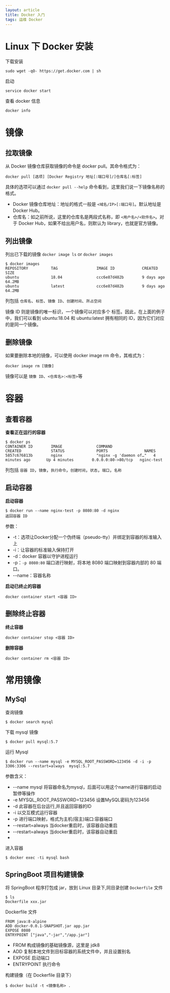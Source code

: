 ```yaml
---
layout: article
title: Docker 入门
tags: 运维 Docker
---
```



# Linux 下 Docker 安装

下载安装
```
sudo wget -qO- https://get.docker.com | sh
```
启动
```
service docker start
```
查看 docker 信息
```
docker info
```
# 镜像

## 拉取镜像


从 Docker 镜像仓库获取镜像的命令是 docker pull。其命令格式为：

```
docker pull [选项] [Docker Registry 地址[:端口号]/]仓库名[:标签]
```

具体的选项可以通过 `docker pull --help` 命令看到，这里我们说一下镜像名称的格式。
- Docker 镜像仓库地址：地址的格式一般是 `<域名/IP>[:端口号]`。默认地址是 Docker Hub。
- 仓库名：如之前所说，这里的仓库名是两段式名称，即 `<用户名>/<软件名>`。对于 Docker Hub，如果不给出用户名，则默认为 library，也就是官方镜像。

## 列出镜像

列出已下载的镜像 `docker image ls` or `docker images`
```
$ docker images
REPOSITORY          TAG                 IMAGE ID            CREATED             SIZE
ubuntu              18.04               ccc6e87d482b        9 days ago          64.2MB
ubuntu              latest              ccc6e87d482b        9 days ago          64.2MB
```
列包括 `仓库名`、`标签`、`镜像 ID`、`创建时间`、`所占空间`

镜像 ID 则是镜像的唯一标识，一个镜像可以对应多个 标签。因此，在上面的例子中，我们可以看到 ubuntu:18.04 和 ubuntu:latest 拥有相同的 ID，因为它们对应的是同一个镜像。

## 删除镜像

如果要删除本地的镜像，可以使用 docker image rm 命令，其格式为：
```
docker image rm [镜像]
```

镜像可以是 `镜像 ID`、`<仓库名>:<标签>`等


# 容器

## 查看容器

**查看正在运行的容器**

```
$ docker ps
CONTAINER ID        IMAGE               COMMAND                  CREATED             STATUS              PORTS                NAMES
5857c676813b        nginx               "nginx -g 'daemon of…"   4 minutes ago       Up 4 minutes        0.0.0.0:80->80/tcp   nginc-test
```
列包括 `容器 ID`，`镜像`，`执行命令`，`创建时间`，`状态`，`端口`，`名称`

## 启动容器

**启动容器**

```
$ docker run --name nginx-test -p 8080:80 -d nginx
返回容器 ID
```

参数：
- -t：选项让Docker分配一个伪终端（pseudo-tty）并绑定到容器的标准输入上
- -i：让容器的标准输入保持打开
- -d：docker 容器以守护进程运行
- -p：`-p 8080:80` 端口进行映射，将本地 8080 端口映射到容器内部的 80 端口。
- --name：容器名称

**启动已终止的容器**

```
docker container start <容器 ID>
```

## 删除终止容器

**终止容器**
```
docker container stop <容器 ID>
```

**删除容器**
```
docker container rm <容器 ID>
```
# 常用镜像

## MySql

查询镜像
```
$ docker search mysql
```
下载 mysql 镜像
```
$ docker pull mysql:5.7
```
运行 Mysql
```
$ docker run --name mysql -e MYSQL_ROOT_PASSWORD=123456 -d -i -p 3306:3306 --restart=always  mysql:5.7
```
参数含义： 
- --name mysql 将容器命名为mysql，后面可以用这个name进行容器的启动暂停等操作
- -e MYSQL_ROOT_PASSWORD=123456 设置MySQL密码为123456
- -d 此容器在后台运行,并且返回容器的ID
- -i 以交互模式运行容器
- -p 进行端口映射，格式为主机(宿主)端口:容器端口
- --restart=always 当docker重启时，该容器自动重启
- --restart=always 当docker重启时，该容器自动重启
- 
进入容器
```
$ docker exec -ti mysql bash
```

## SpringBoot 项目构建镜像

将 SpringBoot 程序打包成 jar，放到 Linux 目录下,同目录创建 `Dockerfile` 文件
```
$ ls
Dockerfile xxx.jar
```

Dockerfile 文件
```
FROM java:8-alpine
ADD docker-0.0.1-SNAPSHOT.jar app.jar
EXPOSE 8080
ENTRYPOINT ["java","-jar","/app.jar"]
```
- FROM 构成镜像的基础镜像源，这里是 jdk8
- ADD 复制本地文件到目标容器的系统文件中，并且设置别名
- EXPOSE 启动端口
- ENTRYPOINT 执行命令

构建镜像（在 Dockerfile 目录下）
```
$ docker build -t <镜像名称> .
```